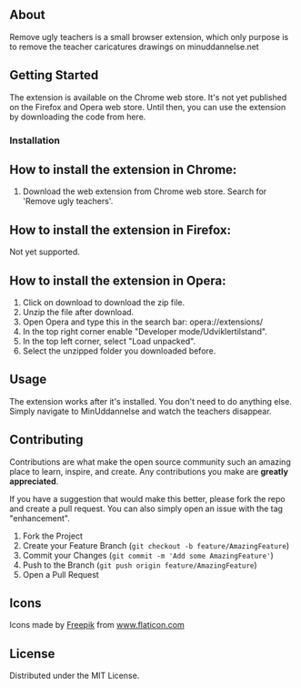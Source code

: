 ## About

Remove ugly teachers is a small browser extension, which only purpose is to remove the teacher caricatures drawings on minuddannelse.net

## Getting Started

The extension is available on the Chrome web store. It's not yet published on the Firefox and Opera web store.
Until then, you can use the extension by downloading the code from here.

### Installation

## How to install the extension in Chrome:

1. Download the web extension from Chrome web store. Search for 'Remove ugly teachers'.

## How to install the extension in Firefox:

Not yet supported.

## How to install the extension in Opera:

1. Click on download to download the zip file.
2. Unzip the file after download.
3. Open Opera and type this in the search bar: opera://extensions/
4. In the top right corner enable "Developer mode/Udviklertilstand".
5. In the top left corner, select "Load unpacked".
6. Select the unzipped folder you downloaded before.

## Usage

The extension works after it's installed. You don't need to do anything else.
Simply navigate to MinUddannelse and watch the teachers disappear.

## Contributing

Contributions are what make the open source community such an amazing place to learn, inspire, and create. Any contributions you make are **greatly appreciated**.

If you have a suggestion that would make this better, please fork the repo and create a pull request. You can also simply open an issue with the tag "enhancement".

1. Fork the Project
2. Create your Feature Branch (`git checkout -b feature/AmazingFeature`)
3. Commit your Changes (`git commit -m 'Add some AmazingFeature'`)
4. Push to the Branch (`git push origin feature/AmazingFeature`)
5. Open a Pull Request

## Icons

<p>Icons made by <a href="https://www.freepik.com" title="Freepik">Freepik</a> from <a href="https://www.flaticon.com/" title="Flaticon">www.flaticon.com</a></p>

## License

Distributed under the MIT License.

